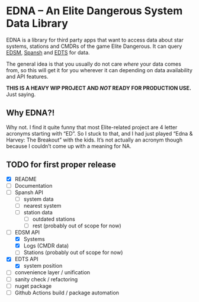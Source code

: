 ﻿# EDNA – An Elite Dangerous System Data Library

EDNA is a library for third party apps that want to access data about star
systems, stations and CMDRs of the game Elite Dangerous. It can query
[EDSM](https://edsm.net), [Spansh](https://spansh.uk) and
[EDTS](http://edts.thargoid.space) for data.

The general idea is that you usually do not care _where_ your data comes from,
so this will get it for you wherever it can depending on data availability and
API features.

**THIS IS A HEAVY WIP PROJECT AND *NOT* READY FOR PRODUCTION USE.** Just saying.

## Why EDNA⁈

Why not. I find it quite funny that most Elite-related project are 4 letter
acronyms starting with “ED”. So I stuck to that, and I had just played “Edna &
Harvey: The Breakout” with the kids. It’s not actually an acronym though because
I couldn’t come up with a meaning for NA.

## TODO for first proper release

- [x] README
- [ ] Documentation
- [ ] Spansh API
  - [ ] system data
  - [ ] nearest system
  - [ ] station data
    - [ ] outdated stations
    - [ ] rest (probably out of scope for now)
- [ ] EDSM API
  - [x] Systems
  - [x] Logs (CMDR data)
  - [ ] Stations (probably out of scope for now)
- [x] EDTS API
  - [x] system position
- [ ] convenience layer / unification
- [ ] sanity check / refactoring
- [ ] nuget package
- [ ] Github Actions build / package automation
